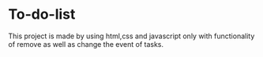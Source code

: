 # To-do-list
This project is made by using html,css and javascript only with functionality of remove as well as change the event of tasks.
